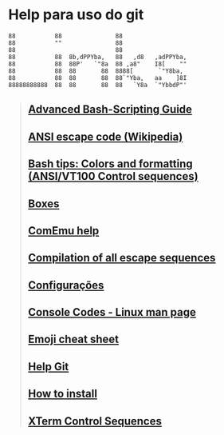 # Help para uso do git

```dos
88           88               88                    
88           ""               88                    
88                            88                    
88           88  8b,dPPYba,   88   ,d8   ,adPPYba,  
88           88  88P'   `"8a  88 ,a8"    I8[    ""  
88           88  88       88  8888[       `"Y8ba,   
88           88  88       88  88`"Yba,   aa    ]8I  
88888888888  88  88       88  88   `Y8a  `"YbbdP"'  
```

>## [Advanced Bash-Scripting Guide](https://www.tldp.org/LDP/abs/html/index.html)
>
>## [ANSI escape code (Wikipedia)](https://en.wikipedia.org/wiki/ANSI_escape_code)
>
>## [Bash tips: Colors and formatting (ANSI/VT100 Control sequences)](https://misc.flogisoft.com/bash/tip_colors_and_formatting)
>
>## [Boxes](https://boxes.thomasjensen.com)
>
>## [ComEmu help](https://conemu.github.io/en/AnsiEscapeCodes.html)
>
>## [Compilation of all escape sequences](http://bjh21.me.uk/all-escapes/all-escapes.txt)
>
>## [Configurações](https://gist.github.com/GiovaniPM/7f5457fb99ca42b8e490e438132a7048)
> 
>## [Console Codes - Linux man page](https://linux.die.net/man/4/console_codes)
>
>## [Emoji cheat sheet](https://www.webfx.com/tools/emoji-cheat-sheet/)
>
>## [Help Git](./git%20help.md)
>
>## [How to install](./How%20to%20Install.md)
>
>## [XTerm Control Sequences](https://invisible-island.net/xterm/ctlseqs/ctlseqs.html)
